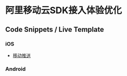 # 阿里移动云SDK接入体验优化

## Code Snippets / Live Template

### iOS
- [移动推送](https://github.com/aliyun/aliyun-ams-ueo/tree/master/iOS/Push)

### Android

